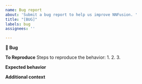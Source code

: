 ```yaml
---
name: Bug report
about: 'Submit a bug report to help us improve NNFusion. '
title: "[BUG]"
labels: bug
assignees: ''

---
```


**🐛 Bug**
<!-- A clear and concise description of what the bug is. -->

**To Reproduce**
Steps to reproduce the behavior:
1. 
2. 
3. 
<!-- If you have a code sample, error messages, stack traces, please provide it here as well -->

**Expected behavior**
<!-- If you have a code sample, error messages, stack traces, please provide it here as well -->

**Additional context**
<!-- Add any other context about the problem here. -->
